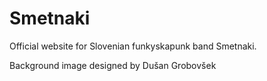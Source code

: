 # Smetnaki

Official website for Slovenian funkyskapunk band Smetnaki.

Background image designed by Dušan Grobovšek

